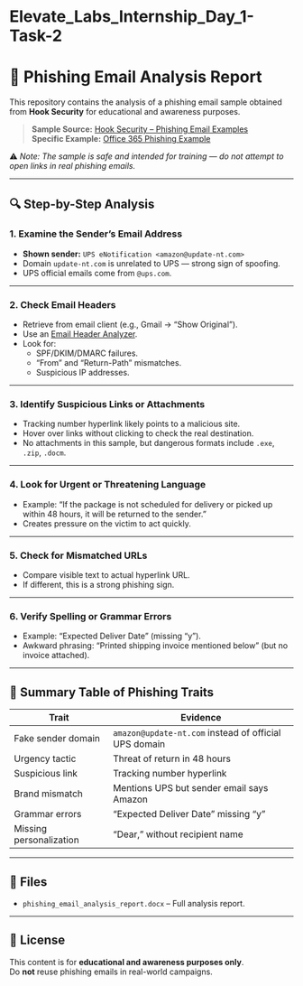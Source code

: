 # Elevate_Labs_Internship_Day_1-Task-2

# 📧 Phishing Email Analysis Report

This repository contains the analysis of a phishing email sample obtained from **Hook Security** for educational and awareness purposes.

> **Sample Source:** [Hook Security – Phishing Email Examples](https://www.hooksecurity.co/phishing-email-examples)  
> **Specific Example:** [Office 365 Phishing Example](https://www.hooksecurity.co/phishing-examples/office-365-phishing-example)  

⚠️ *Note: The sample is safe and intended for training — do not attempt to open links in real phishing emails.*

---

## 🔍 Step-by-Step Analysis

### **1. Examine the Sender’s Email Address**
- **Shown sender:** `UPS eNotification <amazon@update-nt.com>`  
- Domain `update-nt.com` is unrelated to UPS — strong sign of spoofing.  
- UPS official emails come from `@ups.com`.

---

### **2. Check Email Headers**
- Retrieve from email client (e.g., Gmail → “Show Original”).
- Use an [Email Header Analyzer](https://toolbox.googleapps.com/apps/messageheader/).
- Look for:
  - SPF/DKIM/DMARC failures.
  - “From” and “Return-Path” mismatches.
  - Suspicious IP addresses.

---

### **3. Identify Suspicious Links or Attachments**
- Tracking number hyperlink likely points to a malicious site.
- Hover over links without clicking to check the real destination.
- No attachments in this sample, but dangerous formats include `.exe`, `.zip`, `.docm`.

---

### **4. Look for Urgent or Threatening Language**
- Example: “If the package is not scheduled for delivery or picked up within 48 hours, it will be returned to the sender.”
- Creates pressure on the victim to act quickly.

---

### **5. Check for Mismatched URLs**
- Compare visible text to actual hyperlink URL.
- If different, this is a strong phishing sign.

---

### **6. Verify Spelling or Grammar Errors**
- Example: “Expected Deliver Date” (missing “y”).
- Awkward phrasing: “Printed shipping invoice mentioned below” (but no invoice attached).

---

## 📝 Summary Table of Phishing Traits

| Trait                  | Evidence |
|------------------------|----------|
| Fake sender domain     | `amazon@update-nt.com` instead of official UPS domain |
| Urgency tactic         | Threat of return in 48 hours |
| Suspicious link        | Tracking number hyperlink |
| Brand mismatch         | Mentions UPS but sender email says Amazon |
| Grammar errors         | “Expected Deliver Date” missing “y” |
| Missing personalization| “Dear,” without recipient name |

---

## 📂 Files
- `phishing_email_analysis_report.docx` – Full analysis report.

---

## 📜 License
This content is for **educational and awareness purposes only**.  
Do **not** reuse phishing emails in real-world campaigns.


